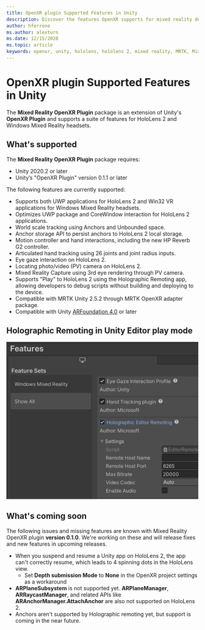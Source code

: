 ```yaml
---
title: OpenXR plugin Supported Features in Unity
description: Discover the features OpenXR supports for mixed reality development in Unity.
author: hferrone
ms.author: alexturn
ms.date: 12/15/2020
ms.topic: article
keywords: openxr, unity, hololens, hololens 2, mixed reality, MRTK, Mixed Reality Toolkit, augmented reality, virtual reality, mixed reality headsets, learn, tutorial, getting started
---
```



# OpenXR plugin Supported Features in Unity

The **Mixed Reality OpenXR Plugin** package is an extension of Unity's **OpenXR Plugin** and supports a suite of features for HoloLens 2 and Windows Mixed Reality headsets.

## What's supported

The **Mixed Reality OpenXR Plugin** package requires: 

* Unity 2020.2 or later
* Unity’s "OpenXR Plugin" version 0.1.1 or later

The following features are currently supported:

* Supports both UWP applications for HoloLens 2 and Win32 VR applications for Windows Mixed Reality headsets.
* Optimizes UWP package and CoreWindow interaction for HoloLens 2 applications.
* World scale tracking using Anchors and Unbounded space.
* Anchor storage API to persist anchors to HoloLens 2 local storage.
* Motion controller and hand interactions, including the new HP Reverb G2 controller.
* Articulated hand tracking using 26 joints and joint radius inputs.
* Eye gaze interaction on HoloLens 2.
* Locating photo/video (PV) camera on HoloLens 2.
* Mixed Reality Capture using 3rd eye rendering through PV camera.
* Supports "Play" to HoloLens 2 using the Holographic Remoting app, allowing developers to debug scripts without building and deploying to the device.
* Compatible with MRTK Unity 2.5.2 through MRTK OpenXR adapter package. <missing link>
* Compatible with Unity [ARFoundation 4.0](https://docs.unity3d.com/Packages/com.unity.xr.arfoundation@4.1/manual/index.html) or later

## Holographic Remoting in Unity Editor play mode

![Screenshot of Windows Mixed Reality features window open in Unity editor with features sets highlighted](images/openxr-features-img-01.png)

## What's coming soon

The following issues and missing features are known with Mixed Reality OpenXR plugin **version 0.1.0**. We're working on these and will release fixes and new features in upcoming releases.

* When you suspend and resume a Unity app on HoloLens 2, the app can't correctly resume, which leads to 4 spinning dots in the HoloLens view. 
    *  Set **Depth submission Mode** to **None** in the OpenXR project settings as a workaround
* **ARPlaneSubsystem** is not supported yet. **ARPlaneManager**, **ARRaycastManager**, and related APIs like **ARAnchorManager.AttachAnchor** are also not supported on HoloLens 2.
* Anchors aren't supported by Holographic remoting yet, but support is coming in the near future.
